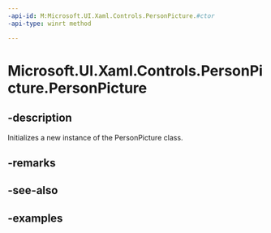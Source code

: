 ```yaml
---
-api-id: M:Microsoft.UI.Xaml.Controls.PersonPicture.#ctor
-api-type: winrt method

---
```

<!-- Method syntax.
public PersonPicture.PersonPicture()
-->

# Microsoft.UI.Xaml.Controls.PersonPicture.PersonPicture


## -description

Initializes a new instance of the PersonPicture class.


## -remarks


## -see-also


## -examples


